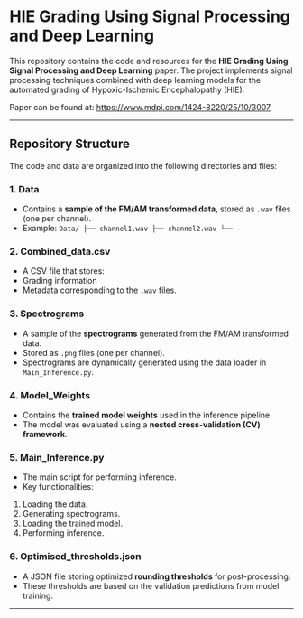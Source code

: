 # HIE Grading Using Signal Processing and Deep Learning

This repository contains the code and resources for the **HIE Grading Using Signal Processing and Deep Learning** paper. The project implements signal processing techniques combined with deep learning models for the automated grading of Hypoxic-Ischemic Encephalopathy (HIE).

Paper can be found at:
https://www.mdpi.com/1424-8220/25/10/3007


---

## Repository Structure

The code and data are organized into the following directories and files:

### **1. Data**
- Contains a **sample of the FM/AM transformed data**, stored as `.wav` files (one per channel).
- Example: `Data/ ├── channel1.wav ├── channel2.wav └──`


### **2. Combined_data.csv**
- A CSV file that stores:
- Grading information
- Metadata corresponding to the `.wav` files.

### **3. Spectrograms**
- A sample of the **spectrograms** generated from the FM/AM transformed data.
- Stored as `.png` files (one per channel).
- Spectrograms are dynamically generated using the data loader in `Main_Inference.py`.

### **4. Model_Weights**
- Contains the **trained model weights** used in the inference pipeline.
- The model was evaluated using a **nested cross-validation (CV) framework**.

### **5. Main_Inference.py**
- The main script for performing inference. 
- Key functionalities:
1. Loading the data.
2. Generating spectrograms.
3. Loading the trained model.
4. Performing inference.

### **6. Optimised_thresholds.json**
- A JSON file storing optimized **rounding thresholds** for post-processing.
- These thresholds are based on the validation predictions from model training.

---
